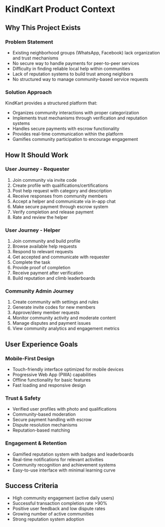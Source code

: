 # KindKart Product Context

## Why This Project Exists

### Problem Statement
- Existing neighborhood groups (WhatsApp, Facebook) lack organization and trust mechanisms
- No secure way to handle payments for peer-to-peer services
- Difficulty in finding reliable local help within communities
- Lack of reputation systems to build trust among neighbors
- No structured way to manage community-based service requests

### Solution Approach
KindKart provides a structured platform that:
- Organizes community interactions with proper categorization
- Implements trust mechanisms through verification and reputation systems
- Handles secure payments with escrow functionality
- Provides real-time communication within the platform
- Gamifies community participation to encourage engagement

## How It Should Work

### User Journey - Requester
1. Join community via invite code
2. Create profile with qualifications/certifications
3. Post help request with category and description
4. Receive responses from community members
5. Accept a helper and communicate via in-app chat
6. Make secure payment through escrow system
7. Verify completion and release payment
8. Rate and review the helper

### User Journey - Helper
1. Join community and build profile
2. Browse available help requests
3. Respond to relevant requests
4. Get accepted and communicate with requester
5. Complete the task
6. Provide proof of completion
7. Receive payment after verification
8. Build reputation and climb leaderboards

### Community Admin Journey
1. Create community with settings and rules
2. Generate invite codes for new members
3. Approve/deny member requests
4. Monitor community activity and moderate content
5. Manage disputes and payment issues
6. View community analytics and engagement metrics

## User Experience Goals

### Mobile-First Design
- Touch-friendly interface optimized for mobile devices
- Progressive Web App (PWA) capabilities
- Offline functionality for basic features
- Fast loading and responsive design

### Trust & Safety
- Verified user profiles with photo and qualifications
- Community-based moderation
- Secure payment handling with escrow
- Dispute resolution mechanisms
- Reputation-based matching

### Engagement & Retention
- Gamified reputation system with badges and leaderboards
- Real-time notifications for relevant activities
- Community recognition and achievement systems
- Easy-to-use interface with minimal learning curve

## Success Criteria
- High community engagement (active daily users)
- Successful transaction completion rate >90%
- Positive user feedback and low dispute rates
- Growing number of active communities
- Strong reputation system adoption
